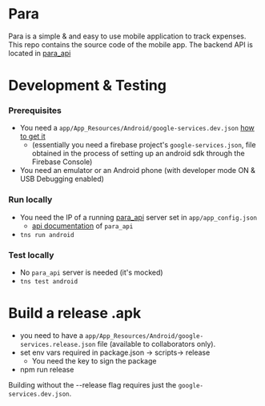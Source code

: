 # Para
Para is a simple & and easy to use mobile application to track expenses.
This repo contains the source code of the mobile app. The backend API is located in [para_api](https://github.com/jorotenev/para_api)

# Development & Testing
### Prerequisites
* You need a `app/App_Resources/Android/google-services.dev.json` [how to get it](https://github.com/EddyVerbruggen/nativescript-plugin-firebase#prerequisites)
    * (essentially you need a firebase project's `google-services.json`, file obtained in the process of setting up an android sdk through the Firebase Console)
* You need an emulator or an Android phone (with developer mode ON & USB Debugging enabled)

### Run locally
* You need the IP of a running [para_api](https://github.com/jorotenev/para_api) server set in `app/app_config.json`
    * [api documentation](github.com/jorotenev/para_api/app/expenses_api/README.md) of `para_api`
* `tns run android`

### Test locally
* No `para_api` server is needed (it's mocked)
* `tns test android`

# Build a release .apk
* you need to have a `app/App_Resources/Android/google-services.release.json` file (available to collaborators only).
* set env vars required in package.json -> scripts-> release
    * You need the key to sign the package
* npm run release

Building without the --release flag requires just the `google-services.dev.json`.